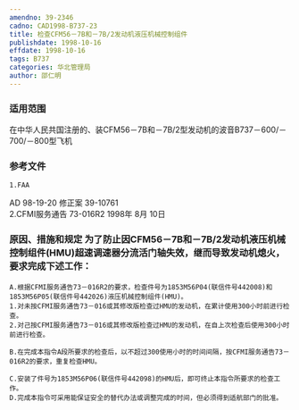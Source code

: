 ```yaml
---
amendno: 39-2346  
cadno: CAD1998-B737-23  
title: 检查CFM56－7B和－7B/2发动机液压机械控制组件  
publishdate: 1998-10-16  
effdate: 1998-10-16  
tags: B737  
categories: 华北管理局  
author: 邵仁明  
---
```

  
### 适用范围  
在中华人民共国注册的、装CFM56－7B和－7B/2型发动机的波音B737－600/－700/－800型飞机  
  
<!--more-->  
### 参考文件  
    1.FAA  
AD 98-19-20 修正案 39-10761  
    2.CFMI服务通告 73-016R2 1998年 8月 10日  
  
### 原因、措施和规定 为了防止因CFM56－7B和－7B/2发动机液压机械控制组件(HMU)超速调速器分流活门轴失效，继而导致发动机熄火，要求完成下述工作：  
    A.根据CFMI服务通告73－016R2的要求，检查件号为1853M56P04(联信件号442008)和1853M56P05(联信件号442026)液压机械控制组件(HMU)。  
    1.对未按CFMI服务通告73－016或其修改版检查过HMU的发动机，在累计使用300小时前进行检查。  
    2.对己按CFMI服务通告73－016或其修改版检查过HMU的发动机，在自上次检查后使用300小时前进行检查。  
  
    B.在完成本指令A段所要求的检查后，以不超过300使用小时的时间间隔，按CFMI服务通告73－016R2的要求，重复检查HMU。  
  
    C.安装了件号为1853M56P06(联信件号442098)的HMU后，即可终止本指令所要求的检查工作。  
    D.完成本指令可采用能保证安全的替代办法或调整完成的时间，但必须得到适航部门的批准。  
  
